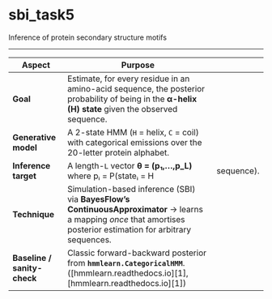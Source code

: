 # sbi_task5
Inference of protein secondary structure motifs

---

| Aspect                      | Purpose                                                                                                                                                            |            |
| --------------------------- | ------------------------------------------------------------------------------------------------------------------------------------------------------------------ | ---------- |
| **Goal**                    | Estimate, for every residue in an amino-acid sequence, the posterior probability of being in the **α-helix (H) state** given the observed sequence.                |            |
| **Generative model**        | A 2-state HMM (`H` = helix, `C` = coil) with categorical emissions over the 20-letter protein alphabet.                                                            |            |
| **Inference target**        | A length-`L` vector **θ = (p₁,…,p\_L)** where pᵢ = P(stateᵢ = H                                                                                                    | sequence). |
| **Technique**               | Simulation-based inference (SBI) via **BayesFlow’s ContinuousApproximator** → learns a mapping *once* that amortises posterior estimation for arbitrary sequences. |            |
| **Baseline / sanity-check** | Classic forward-backward posterior from **`hmmlearn.CategoricalHMM`**. ([hmmlearn.readthedocs.io][1], [hmmlearn.readthedocs.io][1])                                |            |
